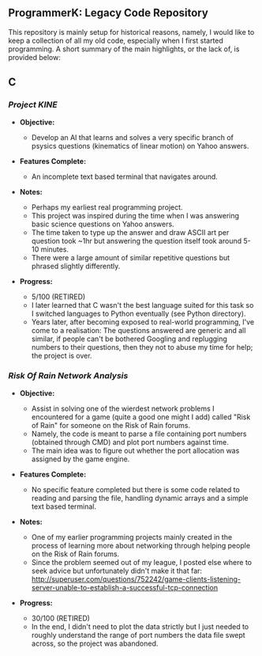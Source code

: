 ## ProgrammerK: Legacy Code Repository

This repository is mainly setup for historical reasons, namely, I would like to keep a collection of all my old code, especially when I first started programming. A short summary of the main highlights, or the lack of, is provided below:


## C

### *Project KINE*
 
* **Objective:** 
   * Develop an AI that learns and solves a very specific branch of psysics questions (kinematics of linear motion) on Yahoo answers.

* **Features Complete:** 
   * An incomplete text based terminal that navigates around. 
 
* **Notes:** 
   * Perhaps my earliest real programming project.
   * This project was inspired during the time when I was answering basic science questions on Yahoo answers.
   * The time taken to type up the answer and draw ASCII art per question took ~1hr but answering the question itself took around 5-10 minutes. 
   * There were a large amount of similar repetitive questions but phrased slightly differently.

* **Progress:** 
   * 5/100 (RETIRED)
   * I later learned that C wasn't the best language suited for this task so I switched languages to Python eventually (see Python directory).
   * Years later, after becoming exposed to real-world programming, I've come to a realisation: The questions answered are generic and all similar, if people can't be bothered Googling and replugging numbers to their questions, then they not to abuse my time for help; the project is over.


### *Risk Of Rain Network Analysis*
 
* **Objective:** 
   * Assist in solving one of the wierdest network problems I encountered for a game (quite a good one might I add) called "Risk of Rain" for someone on the Risk of Rain forums.
   * Namely, the code is meant to parse a file containing port numbers (obtained through CMD) and plot port numbers against time.
   * The main idea was to figure out whether the port allocation was assigned by the game engine.

* **Features Complete:** 
   * No specific feature completed but there is some code related to reading and parsing the file, handling dynamic arrays and a simple text based terminal. 
 
* **Notes:** 
   * One of my earlier programming projects mainly created in the process of learning more about networking through helping people on the Risk of Rain forums.
   * Since the problem seemed out of my league, I posted else where to seek advice but unfortunately didn't make it that far: http://superuser.com/questions/752242/game-clients-listening-server-unable-to-establish-a-successful-tcp-connection

* **Progress:** 
   * 30/100 (RETIRED)
   * In the end, I didn't need to plot the data strictly but I just needed to roughly understand the range of port numbers the data file swept across, so the project was abandoned. 

